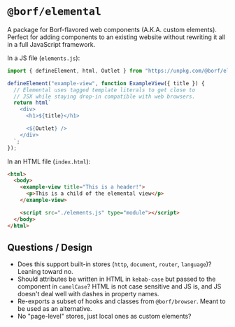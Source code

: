 # `@borf/elemental`

A package for Borf-flavored web components (A.K.A. custom elements). Perfect for adding components to an existing website without rewriting it all in a full JavaScript framework.

In a JS file (`elements.js`):

```js
import { defineElement, html, Outlet } from "https://unpkg.com/@borf/elemental";

defineElement("example-view", function ExampleView({ title }) {
  // Elemental uses tagged template literals to get close to
  // JSX while staying drop-in compatible with web browsers.
  return html`
    <div>
      <h1>${title}</h1>

      <${Outlet} />
    </div>
  `;
});
```

In an HTML file (`index.html`):

```html
<html>
  <body>
    <example-view title="This is a header!">
      <p>This is a child of the elemental view</p>
    </example-view>

    <script src="./elements.js" type="module"></script>
  </body>
</html>
```

## Questions / Design

- Does this support built-in stores (`http`, `document`, `router`, `language`)? Leaning toward no.
- Should attributes be written in HTML in `kebab-case` but passed to the component in `camelCase`? HTML is not case sensitive and JS is, and JS doesn't deal well with dashes in property names.
- Re-exports a subset of hooks and classes from `@borf/browser`. Meant to be used as an alternative.
- No "page-level" stores, just local ones as custom elements?
